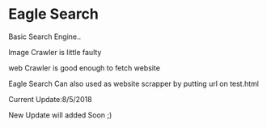 # Eagle Search

Basic Search Engine..

Image Crawler is little faulty 

web Crawler is good enough to fetch website

Eagle Search Can also used as website scrapper by putting url on test.html

Current Update:8/5/2018

New Update will added Soon ;)
